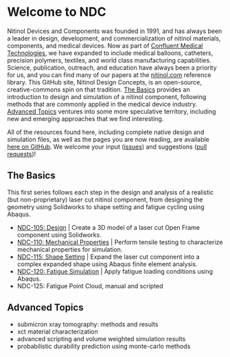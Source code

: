 Welcome to NDC
==============

Nitinol Devices and Components was founded in 1991, and has always been a leader in design, development, and commercialization of nitinol materials, components, and medical devices. Now as part of [Confluent Medical Technologies](https://confluentmedical.com), we have expanded to include medical balloons, catheters, precision polymers, textiles, and world class manufacturing capabilities. Science, publication, outreach, and education have always been a priority for us, and you can find many of our papers at the [nitinol.com](https://nitinol.com) reference library. This GitHub site, Nitinol Design Concepts, is an open-source, creative-commons spin on that tradition. [The Basics](#the-basics) provides an introduction to design and simulation of a nitinol component, following methods that are commonly applied in the medical device industry. [Advanced Topics](#advanced-topics) ventures into some more speculative territory, including new and emerging approaches that we find interesting. 

All of the resources found here, including complete native design and simulation files, as well as the pages you are now reading, are available [here on GitHub](https://github.com/cbonsig/nitinol-design-concepts). We welcome your input ([issues](https://guides.github.com/features/issues/)) and suggestions ([pull requests](https://help.github.com/articles/creating-a-pull-request-from-a-fork/))!

## The Basics

This first series follows each step in the design and analysis of a realistic (but non-proprietary) laser cut nitinol component, from designing the geometry using Solidworks to shape setting and fatigue cycling using Abaqus.

* [NDC-105: Design](105) \| Create a 3D model of a laser cut Open Frame component using Solidworks.
* [NDC-110: Mechanical Properties](110) \| Perform tensile testing to characterize mechanical properties for simulation.
* [NDC-115: Shape Setting](115) \| Expand the laser cut component into a complex expanded shape using Abaqus finite element analysis.
* [NDC-120: Fatigue Simulation](120) \| Apply fatigue loading conditions using Abaqus.
* NDC-125: Fatigue Point Cloud, manual and scripted

## Advanced Topics

* submicron xray tomography: methods and results
* xct material characterization
* advanced scripting and volume weighted simulation results
* probabilistic durability prediction using monte-carlo methods

